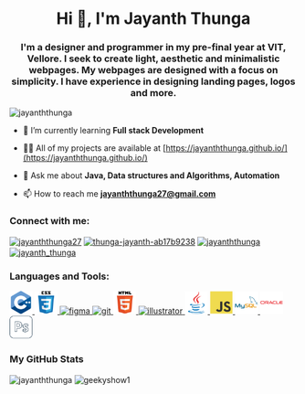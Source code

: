 <!-- ![Header](newimg.png) -->

<h1 align="center">Hi 👋, I'm Jayanth Thunga</h1>
<h3 align="center">I'm a designer and programmer in my pre-final year at VIT, Vellore. I seek to create light, aesthetic and minimalistic webpages. My webpages are designed with a focus on simplicity. I have experience in designing landing pages, logos and more.</h3>


<p align="left"> <img src="https://komarev.com/ghpvc/?username=jayanththunga&label=Profile%20views&color=0e75b6&style=plastic" alt="jayanththunga" /> </p>

- 🌱 I’m currently learning **Full stack Development**

- 👨‍💻 All of my projects are available at [https://jayanththunga.github.io/](https://jayanththunga.github.io/)

- 💬 Ask me about **Java, Data structures and Algorithms, Automation**

- 📫 How to reach me **jayanththunga27@gmail.com**

<h3 align="left">Connect with me:</h3>
<p align="left">
<a href="https://twitter.com/jayanththunga27" target="blank"><img align="center" src="https://raw.githubusercontent.com/rahuldkjain/github-profile-readme-generator/master/src/images/icons/Social/twitter.svg" alt="jayanththunga27" height="30" width="40" /></a>
<a href="https://www.linkedin.com/in/jayanththunga/" target="blank"><img align="center" src="https://raw.githubusercontent.com/rahuldkjain/github-profile-readme-generator/master/src/images/icons/Social/linked-in-alt.svg" alt="thunga-jayanth-ab17b9238" height="30" width="40" /></a>
<a href="https://www.codechef.com/users/jayanththunga" target="blank"><img align="center" src="https://cdn.jsdelivr.net/npm/simple-icons@3.1.0/icons/codechef.svg" alt="jayanththunga" height="30" width="40" /></a>
<a href="https://codeforces.com/profile/jayanth_thunga" target="blank"><img align="center" src="https://raw.githubusercontent.com/rahuldkjain/github-profile-readme-generator/master/src/images/icons/Social/codeforces.svg" alt="jayanth_thunga" height="30" width="40" /></a>
</p>

<h3 align="left">Languages and Tools:</h3>
<p align="left"> 

<a href="https://www.w3schools.com/cpp/" target="_blank" rel="noreferrer"> <img src="https://raw.githubusercontent.com/devicons/devicon/master/icons/cplusplus/cplusplus-original.svg" alt="cplusplus" width="40" height="40"/> </a> 
<a href="https://www.w3schools.com/css/" target="_blank" rel="noreferrer"> <img src="https://raw.githubusercontent.com/devicons/devicon/master/icons/css3/css3-original-wordmark.svg" alt="css3" width="40" height="40"/> </a> 
<a href="https://www.figma.com/" target="_blank" rel="noreferrer"> <img src="https://www.vectorlogo.zone/logos/figma/figma-icon.svg" alt="figma" width="40" height="40"/> </a>
<a href="https://git-scm.com/" target="_blank" rel="noreferrer"> <img src="https://www.vectorlogo.zone/logos/git-scm/git-scm-icon.svg" alt="git" width="40" height="40"/> </a> 
<a href="https://www.w3.org/html/" target="_blank" rel="noreferrer"> <img src="https://raw.githubusercontent.com/devicons/devicon/master/icons/html5/html5-original-wordmark.svg" alt="html5" width="40" height="40"/> </a> 
<a href="https://www.adobe.com/in/products/illustrator.html" target="_blank" rel="noreferrer"> <img src="https://www.vectorlogo.zone/logos/adobe_illustrator/adobe_illustrator-icon.svg" alt="illustrator" width="40" height="40"/> </a> 
<a href="https://www.java.com" target="_blank" rel="noreferrer"> <img src="https://raw.githubusercontent.com/devicons/devicon/master/icons/java/java-original.svg" alt="java" width="40" height="40"/> </a> 
<a href="https://developer.mozilla.org/en-US/docs/Web/JavaScript" target="_blank" rel="noreferrer"> <img src="https://raw.githubusercontent.com/devicons/devicon/master/icons/javascript/javascript-original.svg" alt="javascript" width="40" height="40"/> </a> 
<a href="https://www.mysql.com/" target="_blank" rel="noreferrer"> <img src="https://raw.githubusercontent.com/devicons/devicon/master/icons/mysql/mysql-original-wordmark.svg" alt="mysql" width="40" height="40"/> </a> 
<a href="https://www.oracle.com/" target="_blank" rel="noreferrer"> <img src="https://raw.githubusercontent.com/devicons/devicon/master/icons/oracle/oracle-original.svg" alt="oracle" width="40" height="40"/> </a> 
<a href="https://www.photoshop.com/en" target="_blank" rel="noreferrer"> <img src="https://raw.githubusercontent.com/devicons/devicon/master/icons/photoshop/photoshop-line.svg" alt="photoshop" width="40" height="40"/> </a> 
</p>


<h3>My GitHub Stats</h3>
<p>
    <img align="center" src="https://github-readme-stats.vercel.app/api?username=geekyshow1&show_icons=true&include_all_commits=true&count_private=true&hide=issues,contribs&border_radius=0&locale=en&theme=dark" alt="jayanththunga" height="139" />
    <img align="center" src="https://github-readme-stats.vercel.app/api/top-langs/?username=jayanththunga&layout=compact&border_radius=0&theme=dark" alt="geekyshow1" height="139" />
</p>

